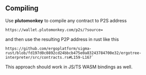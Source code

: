 ## Compiling 

Use **plutomonkey** to compile any contract to P2S address 

```
https://wallet.plutomonkey.com/p2s/?source=
```
and then use the resulting P2P address in rust like this
```
https://github.com/ergoplatform/sigma-rust/blob/fd197d0c0892cd24bbcb475e0a83243784700e32/ergotree-interpreter/src/contracts.rs#L159-L167`
```
This approach should work in JS/TS WASM bindings as well.
